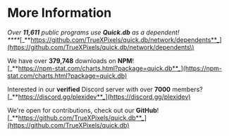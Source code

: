 # More Information

_Over **11,611** public programs use **Quick.db** as a dependent!    
****_[_**https://github.com/TrueXPixels/quick.db/network/dependents**_](https://github.com/TrueXPixels/quick.db/network/dependents\)

We have over **379,748** downloads on **NPM**!  
[_**https://npm-stat.com/charts.html?package=quick.db**_](https://npm-stat.com/charts.html?package=quick.db)

Interested in our **verified** Discord server with over **7000** members?  
[_**https://discord.gg/plexidev**_](https://discord.gg/plexidev)

We're open for contributions, check out our **GitHub**!  
[_**https://github.com/TrueXPixels/quick.db**_](https://github.com/TrueXPixels/quick.db)

